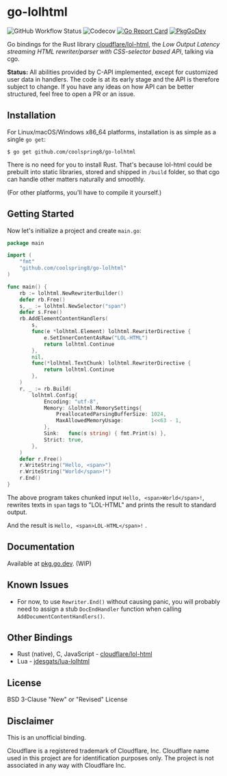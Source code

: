 # go-lolhtml

![GitHub Workflow Status](https://img.shields.io/github/workflow/status/coolspring8/go-lolhtml/Go) ![Codecov](https://img.shields.io/codecov/c/github/coolspring8/go-lolhtml) [![Go Report Card](https://goreportcard.com/badge/github.com/coolspring8/go-lolhtml)](https://goreportcard.com/report/github.com/coolspring8/go-lolhtml) [![PkgGoDev](https://pkg.go.dev/badge/CoolSpring8/go-lolhtml)](https://pkg.go.dev/CoolSpring8/go-lolhtml)

Go bindings for the Rust library [cloudflare/lol-html](https://github.com/cloudflare/lol-html/), the *Low Output Latency streaming HTML rewriter/parser with CSS-selector based API*, talking via cgo.

**Status:** All abilities provided by C-API implemented, except for customized user data in handlers. The code is at its early stage and the API is therefore subject to change. If you have any ideas on how API can be better structured, feel free to open a PR or an issue.

## Installation

For Linux/macOS/Windows x86_64 platforms, installation is as simple as a single `go get`:

```shell
$ go get github.com/coolspring8/go-lolhtml
```

There is no need for you to install Rust. That's because lol-html could be prebuilt into static libraries, stored and shipped in `/build` folder, so that cgo can handle other matters naturally and smoothly.

(For other platforms, you'll have to compile it yourself.)

## Getting Started

Now let's initialize a project and create `main.go`:

```go
package main

import (
    "fmt"
    "github.com/coolspring8/go-lolhtml"
)

func main() {
	rb := lolhtml.NewRewriterBuilder()
	defer rb.Free()
	s, _ := lolhtml.NewSelector("span")
	defer s.Free()
	rb.AddElementContentHandlers(
		s,
		func(e *lolhtml.Element) lolhtml.RewriterDirective {
			e.SetInnerContentAsRaw("LOL-HTML")
			return lolhtml.Continue
		},
		nil,
		func(*lolhtml.TextChunk) lolhtml.RewriterDirective {
			return lolhtml.Continue
		},
	)
	r, _ := rb.Build(
		lolhtml.Config{
			Encoding: "utf-8",
			Memory: &lolhtml.MemorySettings{
				PreallocatedParsingBufferSize: 1024,
				MaxAllowedMemoryUsage:         1<<63 - 1,
			},
			Sink:   func(s string) { fmt.Print(s) },
			Strict: true,
		},
	)
	defer r.Free()
	r.WriteString("Hello, <span>")
	r.WriteString("World</span>!")
	r.End()
}
```

The above program takes chunked input `Hello, <span>World</span>!`, rewrites texts in `span` tags to "LOL-HTML" and prints the result to standard output.

And the result is `Hello, <span>LOL-HTML</span>!` .

## Documentation

Available at [pkg.go.dev](https://pkg.go.dev/github.com/coolspring8/go-lolhtml). (WIP)

## Known Issues

- For now, to use `Rewriter.End()` without causing panic, you will probably need to assign a stub `DocEndHandler` function when calling `AddDocumentContentHandlers()`.

## Other Bindings

- Rust (native), C, JavaScript - [cloudflare/lol-html](https://github.com/cloudflare/lol-html/)
- Lua - [jdesgats/lua-lolhtml](https://github.com/jdesgats/lua-lolhtml/)

## License

BSD 3-Clause "New" or "Revised" License

## Disclaimer

This is an unofficial binding.

Cloudflare is a registered trademark of Cloudflare, Inc. Cloudflare name used in this project are for identification purposes only. The project is not associated in any way with Cloudflare Inc.